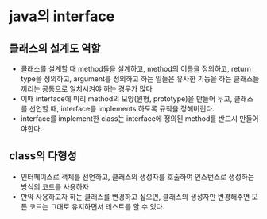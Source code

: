 # java의 interface
## 클래스의 설계도 역할
* 클래스를 설계할 때 method들을 설계하고, method의 이름을 정의하고, return type을 정의하고, argument를 정의하고 하는 일들은 유사한 기능을 하는 클래스들 끼리는 공통으로 일치시켜야 하는 경우가 많다
* 이때 interface에 미리 method의 모양(원형, prototype)을 만들어 두고, 클래스를 선언할 때, interface를 implements 하도록 규칙을 정해버린다.
* interface를 implement한 class는 interface에 정의된 method를 반드시 만들어야한다.

## class의 다형성
 * 인터페이스로 객체를 선언하고, 클래스의 생성자를 호출하여 인스턴스로 생성하는 방식의 코드를 사용하자
 * 만약 사용하고자 하는 클래스를 변경하고 싶으면, 클래스의 생성자만 변경해주면 모든 코드는 그대로 유지하면서 테스트를 할 수 있다.